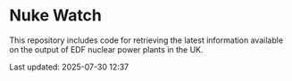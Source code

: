 # Nuke Watch

This repository includes code for retrieving the latest information available on the output of EDF nuclear power plants in the UK.

Last updated: 2025-07-30 12:37